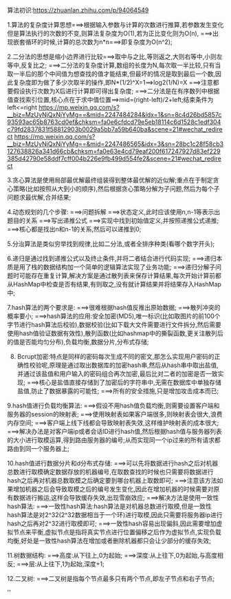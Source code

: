 算法初识:https://zhuanlan.zhihu.com/p/94064549

1.算法的复杂度计算思想===>根据输入参数与计算的次数进行推算,若参数发生变化但是算法执行的次数的不变,则算法复杂度为O(1),若为正比变化则为O(n),
===>出现嵌套循环的时候,计算的总次数为n*n===>即复杂度为O(n^2);

2.二分法的思想是缩小边界进行比较===>取中与之比,等则返之,大则右等中,小则左等中,反复比之;
===>二分法的复杂度计算,数组的长度为N,每次取一半比较,只有当取一半后的那个中间值为想查找的值才能结束,但最坏的情况是取到最后一个数,因此复杂度即为做了多少次取半的操作,即N*(1/2)^X=1==>log2(1/N)=X
===>注意都要假设执行次数为X后进行计算即可得出复杂度;
===>二分法是在有序数列中根据值查找索引位置,核心点在于求中值位置==>mid=(right-left)/2+left;结束条件为left<=right
https://mp.weixin.qq.com/s?__biz=MzUyNjQxNjYyMg==&mid=2247484284&idx=1&sn=8c4d26bd5857c93593ac65b8763cd0ef&chksm=fa0e6cfdcd79e5eb18114c6d1528c1edf304c79fd2837831f58812903b0029a5bb7a59b640ba&scene=21#wechat_redirect
https://mp.weixin.qq.com/s?__biz=MzUyNjQxNjYyMg==&mid=2247486565&idx=3&sn=28bc1c28f58cb3127638826a341d66cb&chksm=fa0e63e4cd79eaf200f617247927d83ef229385d42790e58ddf7cff004b226e9fb499d554fe2&scene=21#wechat_redirect

3.贪心算法是使用局部最优解最终组装得到整体最优解的近似解;重点在于制定贪心策略(比如按照从大到小的顺序),然后根据贪心策略分解为子问题,然后为每个子问题求最优解,合并结果;

4.动态规划的几个步骤:
===>问题拆解
===>状态定义,此时应该使用n,n-1等表示出题目的关系
===>写出递推公式
===>实现中找到初始值定义,并按照递推公式递推;
===>核心都是找出n和n-1的关系,然后可以递推到0;

5.分治算法是类似穷举找到规律,比如二分法,或者全排序种类(看哪个数字开头);

6.递归是通过找到递推公式以及终止条件,并将二者结合进行代码实现;
===>递归本质是用了栈的数据结构加一个简单的逻辑算法实现了业务功能;
===>递归分解子问题时可能存在重复计算,解决方案是通过散列表来保存计算结果,每次开始计算前都从HashMap中检查是否有结果,有则取之,没有就计算结果并将结果存入HashMap中;

7.hash算法的两个要求是:
===>很难根据hash值反推出原始数据;
===>散列冲突的概率要小;
===>hash算法的应用:安全加密(MD5),唯一标识(比如取图片的前100个字节进行hash算法后校验),数据校验(比如下载大文件需要进行文件拆分,然后需要使用hash值验证数据有效性),散列函数(比如hashmap中的撕裂函数,更关注散列后的值是否能均匀分布),负载均衡,数据分片,分布式存储;

8. Bcrupt加密:特点是同样的密码每次生成不同的密文,那怎么实现用户密码的正确性校验呢,原理是通过取出数据库的加密hash串,然后从hash串中取出盐值,并通过该盐值和用户输入的密码组合再次加密,最后比对二者的加密是否一致实现;
===>核心是盐值直接存储到了加密后的字符串中,无需在数据库中单独存储盐值,防止了数据暴露的可能性;
===>所有的安全措施,只是增加攻击成本而已;

9.hash值进行负载均衡算法:
===>假设不用hash值负载均衡,则需要设置客户端和服务器的session的映射表;
===>使用映射表如果客户端很多,则映射表会很大,浪费内存空间;
===>客户端上线下线都会导致映射表失效,这样维护映射表的成本很大;
===>解决办法是对客户端ip或者会话ID进行hash值,然后根据hash值与服务器列表的大小进行取模运算,得到路由服务器的编号;从而实现同一个ip过来的所有请求都路由到同一个服务器上;

10.hash值进行数据分片和d分布式存储:
===>可以先将数据进行hash之后对机器总数进行取模确定数据存放的机器编号,在取数查找的时候也只需要将数据进行hash之后再对机器总数取模之后确定要到哪台机器上取数即可;
===>注意该方法如果增加机器之后会导致取模之后的编号发生变化,因此在增加机器的时候需要对原有数据进行搬运,这样会导致缓存失效,出现雪崩效应;
===>解决方法是使用一致性hash算法:
===>一致性hash算法:hash算法是对机器总数进行取模,但是一致性hash算法是对2^32(2^32数据相当于一个环)进行取模,因此只需要将服务器ip进行hash之后再对2^32进行取模即可;
===>一致性hash容易出现偏斜,因此需要增加虚拟节点来平衡,虚拟节点是指将真实节点进行位置偏移之后作为虚拟节点,实现负载均衡,好处是一致性hash算法在增加或者删除机器都只会让少部分的缓存失效;

11.树数据结构:
===>高度:从下往上,0为起始;
===>深度:从上往下,0为起始,与高度相反;
===>层:从上往下,1为起始,深度+1;

12.二叉树:
===>二叉树是指每个节点最多只有两个节点,即左子节点和右子节点;


''



